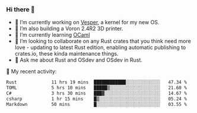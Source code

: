 ### Hi there 👋

<!--
**berkus/berkus** is a ✨ _special_ ✨ repository because its `README.md` (this file) appears on your GitHub profile.

Here are some ideas to get you started:

- 🔭 I’m currently working on ...
- 🌱 I’m currently learning ...
- 👯 I’m looking to collaborate on ...
- 🤔 I’m looking for help with ...
- 💬 Ask me about ...
- 📫 How to reach me: ...
- 😄 Pronouns: ...
- ⚡ Fun fact: ...
-->

- 🔭 I’m currently working on [Vesper](https://github.com/metta-systems/vesper), a kernel for my new OS.
- 🔭 I’m also building a Voron 2.4R2 3D printer.
- 🌱 I’m currently learning [OCaml](https://ocaml.org/manual/5.3/lex.html)
- 👯 I’m looking to collaborate on any Rust crates that you think need more love - updating to latest Rust edition, enabling automatic publishing to crates.io, these kinda maintenance things.
- 💬 Ask me about Rust and OSdev and OSdev in Rust.

💼 My recent activity:

<!--START_SECTION:waka-->

```txt
Rust             11 hrs 19 mins  ████████████░░░░░░░░░░░░░   47.34 %
TOML             5 hrs 10 mins   █████▒░░░░░░░░░░░░░░░░░░░   21.60 %
C#               3 hrs 30 mins   ███▓░░░░░░░░░░░░░░░░░░░░░   14.67 %
csharp           1 hr 15 mins    █▒░░░░░░░░░░░░░░░░░░░░░░░   05.24 %
Markdown         50 mins         █░░░░░░░░░░░░░░░░░░░░░░░░   03.55 %
```

<!--END_SECTION:waka-->
